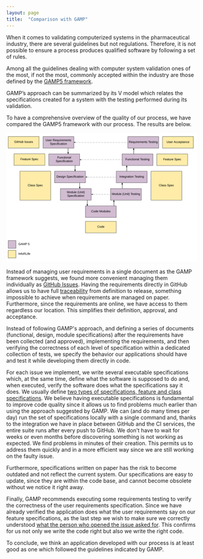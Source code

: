 ```yaml
---
layout: page
title:  "Comparison with GAMP"
---
```


When it comes to validating computerized systems in the pharmaceutical industry, there are several guidelines but not regulations. Therefore, it is not possible to ensure a process produces qualified software by following a set of rules.

Among all the guidelines dealing with computer system validation ones of the most, if not the most, commonly accepted within the industry are those defined by the [GAMP5 framework](https://www.ispe.org/publications/guidance-documents/gamp-5).

GAMP’s approach can be summarized by its V model which relates the specifications created for a system with the testing performed during its validation.

To have a comprehensive overview of the quality of our process, we have compared the GAMP5 framework with our process. The results are below.

<img src="assets/images/v-model.png">

Instead of managing user requirements in a single document as the GAMP framework suggests, we found more convenient managing them individually as [GitHub Issues](https://guides.github.com/features/issues/). Having the requirements directly in GitHub allows us to have full [traceability](https://inforlife.github.io/process/traceability.html) from definition to release, something impossible to achieve when requirements are managed on paper. Furthermore, since the requirements are online, we have access to them regardless our location. This simplifies their definition, approval, and acceptance.  

Instead of following GAMP's approach, and defining a series of documents (functional, design, module specifications) after the requirements have been collected (and approved), implementing the requirements, and then verifying the correctness of each level of specification within a dedicated collection of tests, we specify the behavior our applications should have and test it while developing them directly in code.

For each issue we implement, we write several executable specifications which, at the same time, define what the software is supposed to do and, when executed, verify the software does what the specifications say it does.
We usually define [two types of specifications, feature and class specifications](https://inforlife.github.io/process/test-driven-development.html#specifications). We believe having executable specifications is fundamental to improve code quality since it allows us to find problems much earlier than using the approach suggested by GAMP. We can (and do many times per day) run the set of specifications locally with a single command and, thanks to the integration we have in place between GitHub and the CI services, the entire suite runs after every push to GitHub. We don't have to wait for weeks or even months before discovering something is not working as expected. We find problems in minutes of their creation. This permits us to address them quickly and in a more efficient way since we are still working on the faulty issue.

Furthermore, specifications written on paper has the risk to become outdated and not reflect the current system. Our specifications are easy to update, since they are within the code base, and cannot become obsolete without we notice it right away.

Finally, GAMP recommends executing some requirements testing to verify the correctness of the user requirements specification.
Since we have already verified the application does what the user requirements say on our feature specifications, as the last step we wish to make sure we correctly understood [what the person who opened the issue asked for](https://inforlife.github.io/process/iterations.html#user-acceptance). This confirms for us not only we write the code right but also we write the right code.

To conclude, we think an application developed with our process is at least good as one which followed the guidelines indicated by GAMP.
